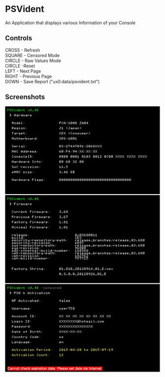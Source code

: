 # PSVident

An Application that displays various Information of your Console

## Controls
CROSS - Refresh <br>
SQUARE - Censored Mode <br>
CIRCLE - Raw Values Mode <br>
CIRCLE -Reset <br>
LEFT - Next Page <br>
RIGHT - Previous Page <br>
DOWN - Save Report ("ux0:data/psvident.txt") <br>

## Screenshots
![ref0](https://github.com/Freakler/vita-PSVident/blob/main/psvident_000.png)
![ref1](https://github.com/Freakler/vita-PSVident/blob/main/psvident_001.png)
![ref2](https://github.com/Freakler/vita-PSVident/blob/main/psvident_002.jpg)
